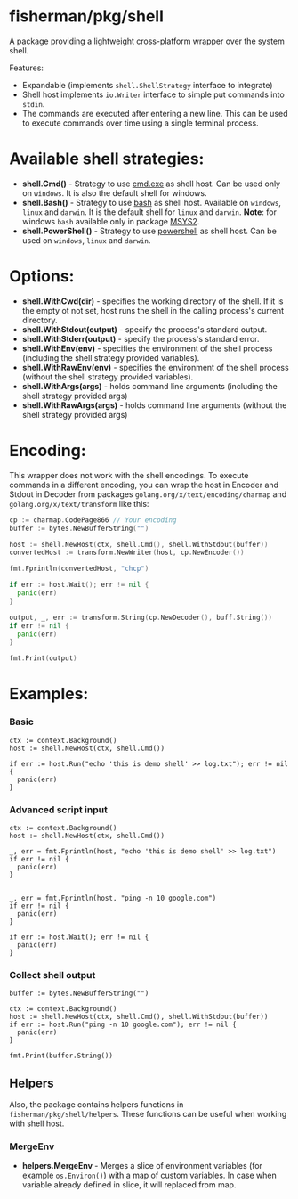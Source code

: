 # fisherman/pkg/shell

A package providing a lightweight cross-platform wrapper over the system shell.

Features:
- Expandable (implements `shell.ShellStrategy` interface to integrate)
- Shell host implements `io.Writer` interface to simple put commands into `stdin`.
- The commands are executed after entering a new line. This can be used to execute
  commands over time using a single terminal process.

# Available shell strategies:

- **shell.Cmd()** - Strategy to use [cmd.exe](https://docs.microsoft.com/en-us/windows-server/administration/windows-commands/cmd?ranMID=46131&ranEAID=a1LgFw09t88&ranSiteID=a1LgFw09t88-GnIhyB.n9js83pQZuKa7oQ&epi=a1LgFw09t88-GnIhyB.n9js83pQZuKa7oQ&irgwc=1&OCID=AID2200057_aff_7806_1243925&tduid=%28ir__tx9o062soskf6jneo33yzzo9bn2xoglw11jzryfe00%29%287806%29%281243925%29%28a1LgFw09t88-GnIhyB.n9js83pQZuKa7oQ%29%28%29&irclickid=_tx9o062soskf6jneo33yzzo9bn2xoglw11jzryfe00) as shell host. Can be used only on `windows`. It is also the default shell for windows.
- **shell.Bash()** - Strategy to use [bash](https://www.gnu.org/software/bash/) as shell host. Available on  `windows`, `linux` and `darwin`. It is the default shell for `linux` and `darwin`.   **Note**: for windows `bash` available only in package [MSYS2](https://www.msys2.org/).
- **shell.PowerShell()** - Strategy to use [powershell](https://docs.microsoft.com/en-us/powershell/scripting/overview?view=powershell-7.2) as shell host. Can be used on `windows`, `linux` and `darwin`.

# Options:

- **shell.WithCwd(dir)** - specifies the working directory of the shell. If it is the empty ot not set, host runs the shell in the calling process's current directory.
- **shell.WithStdout(output)** - specify the process's standard output.
- **shell.WithStderr(output)** - specify the process's standard error.
- **shell.WithEnv(env)** - specifies the environment of the shell process (including the shell strategy provided variables).
- **shell.WithRawEnv(env)** - specifies the environment of the shell process (without the shell strategy provided variables).
- **shell.WithArgs(args)** - holds command line arguments (including the shell strategy provided args)
- **shell.WithRawArgs(args)** - holds command line arguments (without the shell strategy provided args)

# Encoding:
This wrapper does not work with the shell encodings. To execute commands in a different encoding, you can wrap the host in Encoder and Stdout in Decoder from packages `golang.org/x/text/encoding/charmap` and `golang.org/x/text/transform` like this:

``` GO
cp := charmap.CodePage866 // Your encoding
buffer := bytes.NewBufferString("")

host := shell.NewHost(ctx, shell.Cmd(), shell.WithStdout(buffer))
convertedHost := transform.NewWriter(host, cp.NewEncoder())

fmt.Fprintln(convertedHost, "chcp")

if err := host.Wait(); err != nil {
  panic(err)
}

output, _, err := transform.String(cp.NewDecoder(), buff.String())
if err != nil {
  panic(err)
}

fmt.Print(output)
```

# Examples:

### Basic
```golang
ctx := context.Background()
host := shell.NewHost(ctx, shell.Cmd())

if err := host.Run("echo 'this is demo shell' >> log.txt"); err != nil {
  panic(err)
}
```

### Advanced script input
```golang
ctx := context.Background()
host := shell.NewHost(ctx, shell.Cmd())

_, err = fmt.Fprintln(host, "echo 'this is demo shell' >> log.txt")
if err != nil {
  panic(err)
}


_, err = fmt.Fprintln(host, "ping -n 10 google.com")
if err != nil {
  panic(err)
}

if err := host.Wait(); err != nil {
  panic(err)
}
```

### Collect shell output
```golang
buffer := bytes.NewBufferString("")

ctx := context.Background()
host := shell.NewHost(ctx, shell.Cmd(), shell.WithStdout(buffer))
if err := host.Run("ping -n 10 google.com"); err != nil {
  panic(err)
}

fmt.Print(buffer.String())
```

## Helpers

Also, the package contains helpers functions in `fisherman/pkg/shell/helpers`. These functions can be useful when working with shell host.

### MergeEnv

- **helpers.MergeEnv** - Merges a slice of environment variables (for example `os.Environ()`) with a map of custom variables.
  In case when variable already defined in slice, it will replaced from map.
